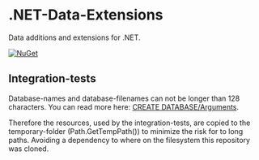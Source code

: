 # .NET-Data-Extensions

Data additions and extensions for .NET.

[![NuGet](https://img.shields.io/nuget/v/RegionOrebroLan.Data.svg?label=NuGet)](https://www.nuget.org/packages/RegionOrebroLan.Data)

## Integration-tests

Database-names and database-filenames can not be longer than 128 characters. You can read more here: [CREATE DATABASE/Arguments](https://docs.microsoft.com/en-us/sql/t-sql/statements/create-database-transact-sql?view=sql-server-2017#arguments).

Therefore the resources, used by the integration-tests, are copied to the temporary-folder (Path.GetTempPath()) to minimize the risk for to long paths. Avoiding a dependency to where on the filesystem this repository was cloned.